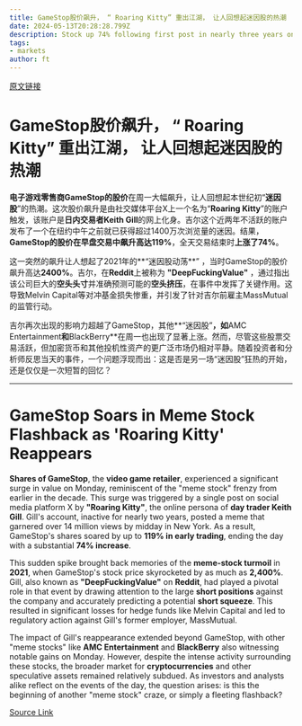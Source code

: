 ```yaml
---
title: GameStop股价飙升， “ Roaring Kitty” 重出江湖， 让人回想起迷因股的热潮
date: 2024-05-13T20:28:28.799Z
description: Stock up 74% following first post in nearly three years on the X account of trader Keith Gill
tags: 
- markets
author: ft
---
```


[原文链接](https://ft.com/content/6aa63a0a-3bf2-46e9-a92c-ff269edea39d)

# GameStop股价飙升， “ Roaring Kitty” 重出江湖， 让人回想起迷因股的热潮

**电子游戏零售商GameStop的股价**在周一大幅飙升，让人回想起本世纪初“**迷因股**”的热潮。这次股价飙升是由社交媒体平台X上一个名为“**Roaring Kitty**”的账户触发，该账户是**日内交易者Keith Gill**的网上化身。吉尔这个近两年不活跃的账户发布了一个在纽约中午之前就已获得超过1400万次浏览量的迷因。结果，**GameStop的股价在早盘交易中飙升高达119%**，全天交易结束时**上涨了74%**。

这一突然的飙升让人想起了2021年的**“迷因股动荡**” ，当时GameStop的股价飙升高达**2400%**。吉尔，在**Reddit**上被称为 **"DeepFuckingValue"** ，通过指出该公司巨大的**空头头寸**并准确预测可能的**空头挤压**，在事件中发挥了关键作用。这导致Melvin Capital等对冲基金损失惨重，并引发了针对吉尔前雇主MassMutual的监管行动。

吉尔再次出现的影响力超越了GameStop，其他**“迷因股”**，如**AMC Entertainment**和**BlackBerry**在周一也出现了显著上涨。然而，尽管这些股票交易活跃，但加密货币和其他投机性资产的更广泛市场仍相对平静。随着投资者和分析师反思当天的事件，一个问题浮现而出：这是否是另一场“迷因股”狂热的开始，还是仅仅是一次短暂的回忆？

---

# GameStop Soars in Meme Stock Flashback as 'Roaring Kitty' Reappears 

**Shares of GameStop**, the **video game retailer**, experienced a significant surge in value on Monday, reminiscent of the "meme stock" frenzy from earlier in the decade. This surge was triggered by a single post on social media platform X by **"Roaring Kitty"**, the online persona of **day trader Keith Gill**. Gill's account, inactive for nearly two years, posted a meme that garnered over 14 million views by midday in New York. As a result, GameStop's shares soared by up to **119% in early trading**, ending the day with a substantial **74% increase**. 

This sudden spike brought back memories of the **meme-stock turmoil** in **2021**, when GameStop's stock price skyrocketed by as much as **2,400%**. Gill, also known as **"DeepFuckingValue"** on **Reddit**, had played a pivotal role in that event by drawing attention to the large **short positions** against the company and accurately predicting a potential **short squeeze**. This resulted in significant losses for hedge funds like Melvin Capital and led to regulatory action against Gill's former employer, MassMutual. 

The impact of Gill's reappearance extended beyond GameStop, with other "meme stocks" like **AMC Entertainment** and **BlackBerry** also witnessing notable gains on Monday. However, despite the intense activity surrounding these stocks, the broader market for **cryptocurrencies** and other speculative assets remained relatively subdued. As investors and analysts alike reflect on the events of the day, the question arises: is this the beginning of another "meme stock" craze, or simply a fleeting flashback?

[Source Link](https://ft.com/content/6aa63a0a-3bf2-46e9-a92c-ff269edea39d)

